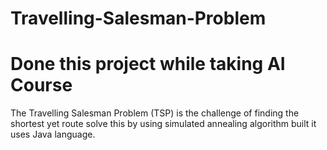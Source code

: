 # Travelling-Salesman-Problem
# Done this project while taking AI Course
The Travelling Salesman Problem (TSP) is the challenge of finding the shortest yet route solve this by using simulated annealing algorithm built it uses Java language.

